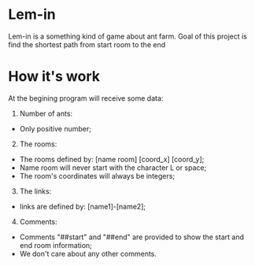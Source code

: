 # Lem-in
Lem-in is a something kind of game about ant farm. Goal of this project is find the shortest path from start room to the end
# How it's work
At the begining program will receive some data:
1) Number of ants:
  - Only positive number;
2) The rooms:
  - The rooms defined by: [name room] [coord_x] [coord_y];
  - Name room will never start with the character L or space;
  - The room's coordinates will always be integers;
3) The links:
  - links are defined by: [name1]-[name2];
4) Comments:
  - Comments "##start" and "##end" are provided to show the start and end room information;
  - We don't care about any other comments.

